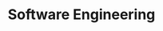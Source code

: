 ---
layout: distill
it_title: Sviluppo delle Applicazioni Software
title: Software Engineering
university: Department of Computer Science, University of Torino
course: Bachelor degree in Computer Science
site: http://www.di.unito.it/do/home.pl
years: [2021/22]
last_year: 2022
category: courses
moodle: https://informatica.i-learn.unito.it/course/view.php?id=2384
---
